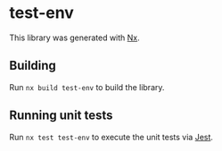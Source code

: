 # test-env

This library was generated with [Nx](https://nx.dev).

## Building

Run `nx build test-env` to build the library.

## Running unit tests

Run `nx test test-env` to execute the unit tests via [Jest](https://jestjs.io).
